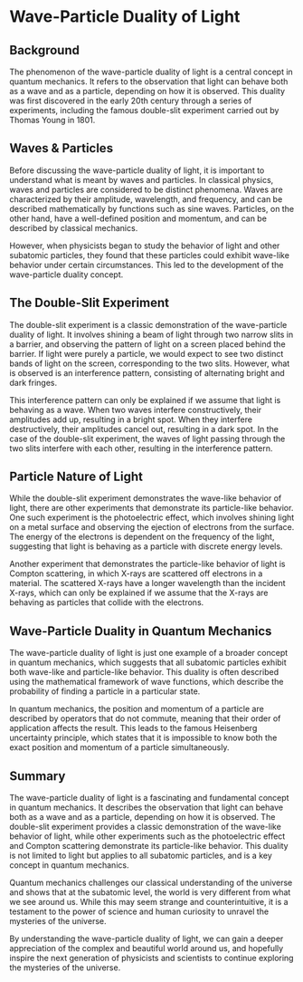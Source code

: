 # Wave-Particle Duality of Light

## Background

The phenomenon of the wave-particle duality of light is a central concept in quantum mechanics. It refers to the observation that light can behave both as a wave and as a particle, depending on how it is observed. This duality was first discovered in the early 20th century through a series of experiments, including the famous double-slit experiment carried out by Thomas Young in 1801.

## Waves & Particles

Before discussing the wave-particle duality of light, it is important to understand what is meant by waves and particles. In classical physics, waves and particles are considered to be distinct phenomena. Waves are characterized by their amplitude, wavelength, and frequency, and can be described mathematically by functions such as sine waves. Particles, on the other hand, have a well-defined position and momentum, and can be described by classical mechanics.

However, when physicists began to study the behavior of light and other subatomic particles, they found that these particles could exhibit wave-like behavior under certain circumstances. This led to the development of the wave-particle duality concept.

## The Double-Slit Experiment

The double-slit experiment is a classic demonstration of the wave-particle duality of light. It involves shining a beam of light through two narrow slits in a barrier, and observing the pattern of light on a screen placed behind the barrier. If light were purely a particle, we would expect to see two distinct bands of light on the screen, corresponding to the two slits. However, what is observed is an interference pattern, consisting of alternating bright and dark fringes.

This interference pattern can only be explained if we assume that light is behaving as a wave. When two waves interfere constructively, their amplitudes add up, resulting in a bright spot. When they interfere destructively, their amplitudes cancel out, resulting in a dark spot. In the case of the double-slit experiment, the waves of light passing through the two slits interfere with each other, resulting in the interference pattern.

## Particle Nature of Light

While the double-slit experiment demonstrates the wave-like behavior of light, there are other experiments that demonstrate its particle-like behavior. One such experiment is the photoelectric effect, which involves shining light on a metal surface and observing the ejection of electrons from the surface. The energy of the electrons is dependent on the frequency of the light, suggesting that light is behaving as a particle with discrete energy levels.

Another experiment that demonstrates the particle-like behavior of light is Compton scattering, in which X-rays are scattered off electrons in a material. The scattered X-rays have a longer wavelength than the incident X-rays, which can only be explained if we assume that the X-rays are behaving as particles that collide with the electrons.

## Wave-Particle Duality in Quantum Mechanics

The wave-particle duality of light is just one example of a broader concept in quantum mechanics, which suggests that all subatomic particles exhibit both wave-like and particle-like behavior. This duality is often described using the mathematical framework of wave functions, which describe the probability of finding a particle in a particular state.

In quantum mechanics, the position and momentum of a particle are described by operators that do not commute, meaning that their order of application affects the result. This leads to the famous Heisenberg uncertainty principle, which states that it is impossible to know both the exact position and momentum of a particle simultaneously.

## Summary

The wave-particle duality of light is a fascinating and fundamental concept in quantum mechanics. It describes the observation that light can behave both as a wave and as a particle, depending on how it is observed. The double-slit experiment provides a classic demonstration of the wave-like behavior of light, while other experiments such as the photoelectric effect and Compton scattering demonstrate its particle-like behavior. This duality is not limited to light but applies to all subatomic particles, and is a key concept in quantum mechanics.

Quantum mechanics challenges our classical understanding of the universe and shows that at the subatomic level, the world is very different from what we see around us. While this may seem strange and counterintuitive, it is a testament to the power of science and human curiosity to unravel the mysteries of the universe.

By understanding the wave-particle duality of light, we can gain a deeper appreciation of the complex and beautiful world around us, and hopefully inspire the next generation of physicists and scientists to continue exploring the mysteries of the universe.